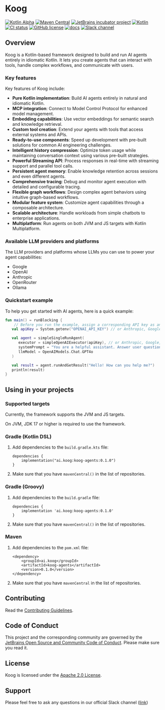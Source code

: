 # Koog

[![Kotlin Alpha](https://kotl.in/badges/alpha.svg)](https://kotlinlang.org/docs/components-stability.html)
[![Maven Central](https://img.shields.io/maven-central/v/ai.koog/koog-agents)](https://search.maven.org/artifact/ai.koog/koog-agents)
[![JetBrains incubator project](https://jb.gg/badges/incubator.svg)](https://github.com/JetBrains#jetbrains-on-github)
[![Kotlin](https://img.shields.io/badge/kotlin-2.1-blue.svg?logo=kotlin)](http://kotlinlang.org)
[![CI status](https://img.shields.io/github/checks-status/JetBrains/koog/main)](https://github.com/JetBrains/koog/actions?query=branch%3Amain)
[![GitHub license](https://img.shields.io/github/license/JetBrains/koog)](LICENSE.txt)
[![docs](https://img.shields.io/badge/documentation-blue)](https://docs.koog.ai)
[![Slack channel](https://img.shields.io/badge/chat-slack-green.svg?logo=slack)](https://kotlinlang.slack.com/messages/koog-agentic-framework/)
<!-- TODO: maven central link -->

## Overview

Koog is a Kotlin-based framework designed to build and run AI agents entirely in idiomatic Kotlin. It lets you create agents that can interact with tools, handle complex workflows, and communicate with users.

### Key features

Key features of Koog include:

- **Pure Kotlin implementation**: Build AI agents entirely in natural and idiomatic Kotlin.
- **MCP integration**: Connect to Model Control Protocol for enhanced model management.
- **Embedding capabilities**: Use vector embeddings for semantic search and knowledge retrieval.
- **Custom tool creation**: Extend your agents with tools that access external systems and APIs.
- **Ready-to-use components**: Speed up development with pre-built solutions for common AI engineering challenges.
- **Intelligent history compression**: Optimize token usage while maintaining conversation context using various pre-built strategies.
- **Powerful Streaming API**: Process responses in real-time with streaming support and parallel tool calls.
- **Persistent agent memory**: Enable knowledge retention across sessions and even different agents.
- **Comprehensive tracing**: Debug and monitor agent execution with detailed and configurable tracing.
- **Flexible graph workflows**: Design complex agent behaviors using intuitive graph-based workflows.
- **Modular feature system**: Customize agent capabilities through a composable architecture.
- **Scalable architecture**: Handle workloads from simple chatbots to enterprise applications.
- **Multiplatform**: Run agents on both JVM and JS targets with Kotlin Multiplatform.

### Available LLM providers and platforms

The LLM providers and platforms whose LLMs you can use to power your agent capabilities:

- Google
- OpenAI
- Anthropic
- OpenRouter
- Ollama

### Quickstart example

To help you get started with AI agents, here is a quick example:

```kotlin
fun main() = runBlocking {
    // Before you run the example, assign a corresponding API key as an environment variable.
   val apiKey = System.getenv("OPENAI_API_KEY") // or Anthropic, Google, OpenRouter, etc.

   val agent = simpleSingleRunAgent(
      executor = simpleOpenAIExecutor(apiKey), // or Anthropic, Google, OpenRouter, etc.
      systemPrompt = "You are a helpful assistant. Answer user questions concisely.",
      llmModel = OpenAIModels.Chat.GPT4o
   )

   val result = agent.runAndGetResult("Hello! How can you help me?")
   println(result)
}
```

## Using in your projects

### Supported targets

Currently, the framework supports the JVM and JS targets.

On JVM, JDK 17 or higher is required to use the framework.

### Gradle (Kotlin DSL)

1. Add dependencies to the `build.gradle.kts` file:

    ```
    dependencies {
        implementation("ai.koog:koog-agents:0.1.0")
    }
    ```
2. Make sure that you have `mavenCentral()` in the list of repositories.
### Gradle (Groovy)

1. Add dependencies to the `build.gradle` file:

    ```
    dependencies {
        implementation 'ai.koog:koog-agents:0.1.0'
    }
    ```
2. Make sure that you have `mavenCentral()` in the list of repositories.
### Maven

1. Add dependencies to the `pom.xml` file:

    ```
    <dependency>
        <groupId>ai.koog</groupId>
        <artifactId>koog-agents</artifactId>
        <version>0.1.0</version>
    </dependency>
    ```
2. Make sure that you have `mavenCentral` in the list of repositories.
## Contributing
Read the [Contributing Guidelines](CONTRIBUTING.md).

## Code of Conduct
This project and the corresponding community are governed by the [JetBrains Open Source and Community Code of Conduct](https://github.com/jetbrains#code-of-conduct). Please make sure you read it.

## License
Koog is licensed under the [Apache 2.0 License](LICENSE.txt).

## Support

Please feel free to ask any questions in our official Slack channel ([link](https://kotlinlang.slack.com/messages/koog-agentic-framework/))

